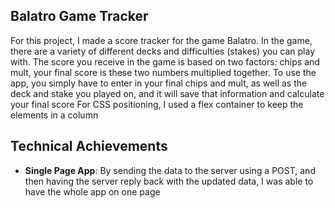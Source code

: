 ## Balatro Game Tracker
For this project, I made a score tracker for the game Balatro. In the game, there are a variety of different decks and difficulties (stakes) you can play with. The score you receive in the game is based on two factors: chips and mult, your final score is these two numbers multiplied together.
To use the app, you simply have to enter in your final chips and mult, as well as the deck and stake you played on, and it will save that information and calculate your final score
For CSS positioning, I used a flex container to keep the elements in a column
## Technical Achievements
- **Single Page App**: By sending the data to the server using a POST, and then having the server reply back with the updated data, I was able to have the whole app on one page

